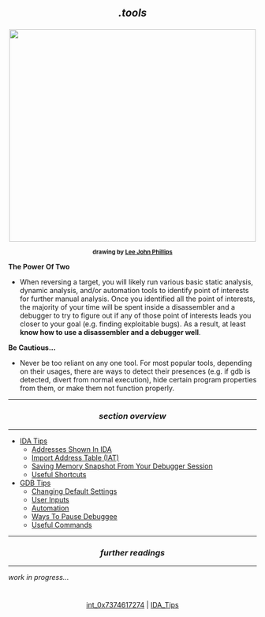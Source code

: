 ## *<p align='center'>.tools</p>*

<div align='center'> 
<img src="https://github.com/yellowbyte/reverse-engineering-reference-manual/blob/reorganize/images/tools/tools.jpg" width="500" height="430"> 
<p align='center'><sub><strong>drawing by <a href="http://www.leejohnphillips.com/">Lee John Phillips</a></strong></sub></p>
</div>

__The Power Of Two__
* When reversing a target, you will likely run various basic static analysis, dynamic analysis, and/or automation tools to identify point of interests for further manual analysis. Once you identified all the point of interests, the majority of your time will be spent inside a disassembler and a debugger to try to figure out if any of those point of interests leads you closer to your goal (e.g. finding exploitable bugs). As a result, at least __know how to use a disassembler and a debugger well__.

__Be Cautious...__
* Never be too reliant on any one tool. For most popular tools, depending on their usages, there are ways to detect their presences (e.g. if gdb is detected, divert from normal execution), hide certain program properties from them, or make them not function properly. 

---
### *<p align='center'> section overview </p>*
---
* [IDA Tips](IDA_Tips.md)
  * [Addresses Shown In IDA](IDA_Tips.md#-addresses-shown-in-ida-)
  * [Import Address Table (IAT)](IDA_Tips.md#-import-address-table-iat-)
  * [Saving Memory Snapshot From Your Debugger Session](IDA_Tips.md#-saving-memory-snapshot-from-your-debugger-session-)
  * [Useful Shortcuts](IDA_Tips.md#-useful-shortcuts-)
* [GDB Tips](GDB_Tips.md)
  * [Changing Default Settings](GDB_Tips.md#-changing-default-settings-)
  * [User Inputs](GDB_Tips.md#-user-inputs-)
  * [Automation](GDB_Tips.md#-automation-)
  * [Ways To Pause Debuggee](GDB_Tips.md#-ways-to-pause-debuggee-)
  * [Useful Commands](GDB_Tips.md#-useful-commands-)

---
### *<p align='center'> further readings </p>*
---
*work in progress...*

#
<p align='center'><a href="/contents/general-knowledge/int_0x7374617274.md">int_0x7374617274</a> | <a href="/contents/tools/IDA_Tips.md">IDA_Tips</a></p>
